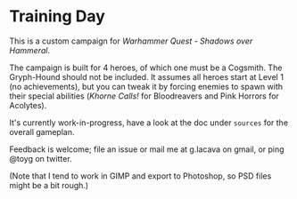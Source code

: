 Training Day
===========

This is a custom campaign for *Warhammer Quest - Shadows over Hammeral*.

The campaign is built for 4 heroes, of which one must be a Cogsmith. The Gryph-Hound should not be included.
It assumes all heroes start at Level 1 (no achievements), but you can tweak it by forcing enemies to spawn with their special abilities (*Khorne Calls!* for Bloodreavers and Pink Horrors for Acolytes).

It's currently work-in-progress, have a look at the doc under `sources` for the overall gameplan.

Feedback is welcome; file an issue or mail me at g.lacava on gmail, or ping @toyg on twitter.

(Note that I tend to work in GIMP and export to Photoshop, so PSD files might be a bit rough.)
